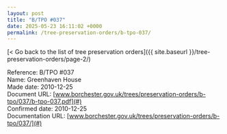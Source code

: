```yaml
---
layout: post
title: "B/TPO #037"
date: 2025-05-23 16:11:02 +0000
permalink: /tree-preservation-orders/b-tpo-037/
---
```


[< Go back to the list of tree preservation orders]({{ site.baseurl }}/tree-preservation-orders/page-2/)

Reference:	B/TPO #037 <br/>
Name: Greenhaven House<br/>
Made date: 2010-12-25<br/>
Document URL: [www.borchester.gov.uk/trees/preservation-orders/b-tpo/037/b-tpo-037.pdf](#)<br/>
Confirmed date: 2010-12-25<br/>
Documentation URL: [www.borchester.gov.uk/trees/preservation-orders/b-tpo/037/](#)<br/>
